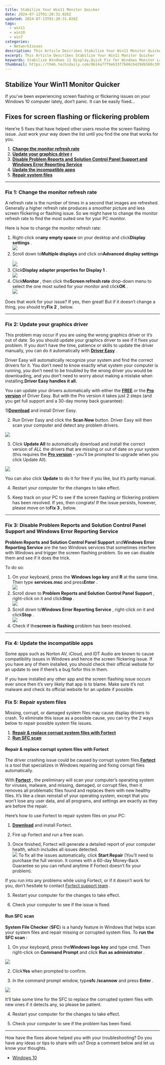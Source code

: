 ```yaml
---
title: Stabilize Your Win11 Monitor Quicker
date: 2024-07-12T01:20:31.026Z
updated: 2024-07-13T01:20:31.026Z
tags:
  - win11
  - win10
  - win7
categories:
  - NetworkIssues
description: This Article Describes Stabilize Your Win11 Monitor Quicker
excerpt: This Article Describes Stabilize Your Win11 Monitor Quicker
keywords: Stabilize Windows 11 Display,Quick Fix for Windows Monitor Lag,Resolve Win11 Screen Freeze Issues,Windows 11 Monitor Responsiveness Improvement,Optimize Win11 Display Performance,Faster Windows Monitor Recalibration Techniques,Enhance Win11 Display Stability and Speed
thumbnail: https://thmb.techidaily.com/8614a77f9e633f7b68cb429db560c3992306d2b5be6c80ea6d2432a854e4bb42.jpg
---
```


## Stabilize Your Win11 Monitor Quicker

 If you’ve been experiencing screen flashing or flickering issues on your Windows 10 computer lately, don’t panic. It can be easily fixed…

## Fixes for screen flashing or flickering problem

 Here’re 5 fixes that have helped other users resolve the screen flashing issue. Just work your way down the list until you find the one that works for you.

1. [**Change the monitor refresh rate**](#F1)
2. **[Update your graphics drive](#F2)** [**r**](#F2)
3. [**Disable Problem Reports and Solution Control Panel Support and Windows Error Reporting Service**](#F3)
4. [**Update the incompatible apps**](#F4)
5. **[Repair system files](#ADD)**

---

### Fix 1: Change the monitor refresh rate

 A refresh rate is the number of times in a second that images are refreshed. Generally a higher refresh rate produces a smoother picture and less screen flickering or flashing issue. So we might have to change the monitor refresh rate to find the most suited one for your PC monitor.

Here is how to change the monitor refresh rate:

1. Right-click on**any empty space** on your desktop and click**Display settings** .  
![](https://images.drivereasy.com/wp-content/uploads/2018/11/img_5be155afaa82a.jpg)
2. Scroll down to**Multiple displays** and click on**Advanced display settings** .  
![](https://images.drivereasy.com/wp-content/uploads/2018/11/img_5be15608e1352.jpg)
3. Click**Display adapter properties for Display 1** .  
![](https://images.drivereasy.com/wp-content/uploads/2018/11/img_5be15652a5261.jpg)
4. Click**Monitor** , then click the**Screen refresh rate** drop-down menu to select the one most suited for your monitor and click**OK** .  
![](https://images.drivereasy.com/wp-content/uploads/2018/11/img_5be1586141729.jpg)

 Does that work for your issue? If yes, then great! But if it doesn’t change a thing, you should try**Fix 2** , below.

---

### Fix 2: Update your graphics driver

 This problem may occur if you are using the wrong graphics driver or it’s out of date. So you should update your graphics driver to see if it fixes your problem. If you don’t have the time, patience or skills to update the driver manually, you can do it automatically with [**Driver Easy**](https://tools.techidaily.com/drivereasy/download/) .

 Driver Easy will automatically recognize your system and find the correct drivers for it. You don’t need to know exactly what system your computer is running, you don’t need to be troubled by the wrong driver you would be downloading, and you don’t need to worry about making a mistake when installing.**Driver Easy handles it all.**

 You can update your drivers automatically with either the [**FREE**](https://tools.techidaily.com/drivereasy/download/) or the [**Pro version**](https://tools.techidaily.com/drivereasy/download/) of Driver Easy. But with the Pro version it takes just 2 steps (and you get full support and a 30-day money back guarantee):

 1)[**Download**](https://tools.techidaily.com/drivereasy/download/) and install Driver Easy.

 2) Run Driver Easy and click the **Scan Now** button. Driver Easy will then scan your computer and detect any problem drivers.

![](https://images.drivereasy.com/wp-content/uploads/2018/07/img_5b46ffcde1143.jpg)

 3) Click **Update All** to automatically download and install the correct version of _ALL_  the drivers that are missing or out of date on your system (this requires the **[Pro version](https://tools.techidaily.com/drivereasy/download/)**  – you’ll be prompted to upgrade when you click Update All).

![](https://images.drivereasy.com/wp-content/uploads/2018/07/img_5b594e371b13c.jpg)

 You can also click **Update** to do it for free if you like, but it’s partly manual.

4) Restart your computer for the changes to take effect.

5) Keep track on your PC to see if the screen flashing or flickering problem has been resolved. If yes, then congrats! If the issue persists, however, please move on to**Fix 3** , below.

---

### Fix 3: Disable Problem Reports and Solution Control Panel Support and Windows Error Reporting Service

**Problem Reports and Solution Control Panel Support**  and**Windows Error Reporting Service** are the two Windows services that sometimes interfere with Windows and trigger the screen flashing problem. So we can disable them and see if it does the trick.

To do so:

1. On your keyboard, press the **Windows logo key**  and **R**   at the same time. Then type **services.msc** and press**Enter** .  
![](https://images.drivereasy.com/wp-content/uploads/2018/11/img_5be169a3983d5.png)
2. Scroll down to **Problem Reports and Solution Control Panel Support** , right-click on it and click**Stop** .  
![](https://images.drivereasy.com/wp-content/uploads/2018/11/img_5be16a01b5afa.jpg)
3. Scroll down to**Windows Error Reporting Service** , right-click on it and click**Stop** .  
![](https://images.drivereasy.com/wp-content/uploads/2018/11/img_5be16ad7ae8af.jpg)
4. Check if the**screen is flashing** problem has been resolved.

---

### Fix 4: Update the incompatible apps

 Some apps such as Norton AV, iCloud, and IDT Audio are known to cause compatibility issues in Windows and hence the screen flickering issue. If you have any of them installed, you should check their official website for an update to see if there’s a bug fixfor this in them.

 If you have installed any other app and the screen flashing issue occurs ever since then it’s very likely that app is to blame. Make sure it’s not malware and check its official website for an update if possible.

### Fix 5: Repair system files

 Missing, corrupt, or damaged system files may cause display drivers to crash. To eliminate this issue as a possible cause, you can try the 2 ways below to repair possible system file issues.

1. [**Repair & replace corrupt system files with Fortect**](#REIMAGE)
2. [**Run SFC scan**](#SFC)

#### Repair & replace corrupt system files with Fortect

 The driver crashing issue could be caused by corrupt system files.[**Fortect**](https://tools.techidaily.com/drivereasy/download/) is a tool that specializes in Windows repairing and fixing corrupt files automatically.

 With [**Fortect**](https://tools.techidaily.com/drivereasy/download/) , the preliminary will scan your computer’s operating system for viruses, malware, and missing, damaged, or corrupt files, then it removes all problematic files found and replaces them with new healthy files. It’s like a clean reinstall of your operating system, except that you won’t lose any user data, and all programs, and settings are exactly as they are before the repair.

Here’s how to use Fortect to repair system files on your PC:

 1) **[Download](https://tools.techidaily.com/drivereasy/download/)** [](https://tools.techidaily.com/drivereasy/download/) and install Fortect.

 2) Fire up Fortect and run a free scan.  

 3) Once finished, Fortect will generate a detailed report of your computer health, which includes all issues detected.  
![](https://images.drivereasy.com/wp-content/uploads/2023/07/fortectstartrepair.png)
 To fix all the issues automatically, click **Start Repair** (You’ll need to purchase the full version. It comes with a 60-day Money-Back Guarantee so you can refund anytime if Fortect doesn’t fix your problem).

 If you run into any problems while using Fortect, or if it doesn’t work for you, don’t hesitate to contact [](https://tools.techidaily.com/drivereasy/download/) [Fortect support team](https://www.fortect.com/support/) .

5) Restart your computer for the changes to take effect.

6) Check your computer to see if the issue is fixed.  

#### Run SFC scan

**System File Checker** (**SFC**) is a handy feature in Windows that helps scan your system files and repair missing or corrupted system files. To **run the SFC scan** :

 1) On your keyboard, press the**Windows logo key** and type cmd. Then right-click on **Command Prompt** and click **Run as administrator** .

![](https://images.drivereasy.com/wp-content/uploads/2018/06/img_5b28ad73ad4a9.png)

 2) Click**Yes** when prompted to confirm.

 3) In the command prompt window, type**sfc /scannow** and press **Enter** .

![](https://images.drivereasy.com/wp-content/uploads/2018/06/img_5b28aee247664.jpg)

 It’ll take some time for the SFC to replace the corrupted system files with new ones if it detects any, so please be patient.

4) Restart your computer for the changes to take effect.

5) Check your computer to see if the problem has been fixed.  

---

 How have the fixes above helped you with your troubleshooting? Do you have any ideas or tips to share with us? Drop a comment below and let us know your thoughts.

* [Windows 10](https://tools.techidaily.com/drivereasy/download/)

<ins class="adsbygoogle"
     style="display:block"
     data-ad-format="autorelaxed"
     data-ad-client="ca-pub-7571918770474297"
     data-ad-slot="1223367746"></ins>



<ins class="adsbygoogle"
     style="display:block"
     data-ad-client="ca-pub-7571918770474297"
     data-ad-slot="8358498916"
     data-ad-format="auto"
     data-full-width-responsive="true"></ins>




